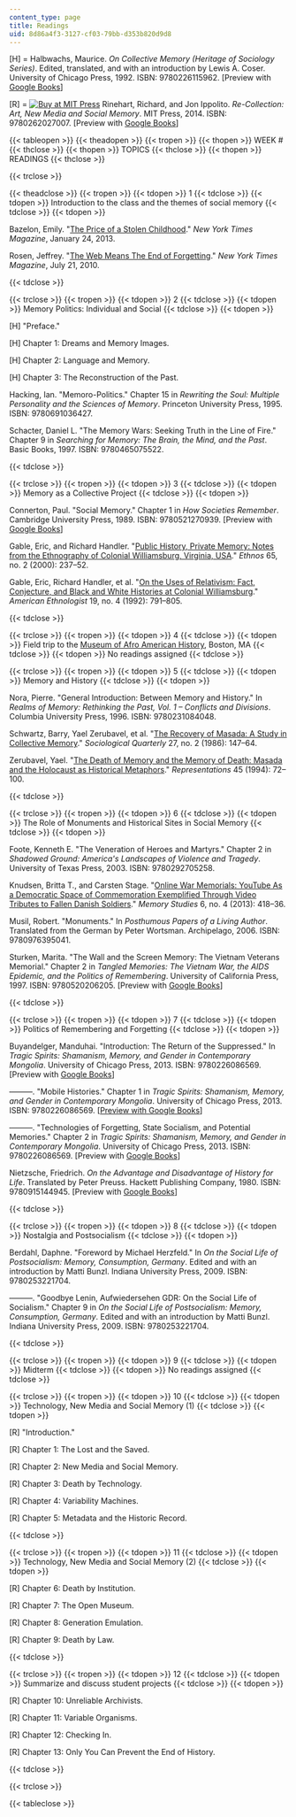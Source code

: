 ```yaml
---
content_type: page
title: Readings
uid: 8d86a4f3-3127-cf03-79bb-d353b820d9d8
---
```


\[H\] = Halbwachs, Maurice. _On Collective Memory (Heritage of Sociology Series)_. Edited, translated, and with an introduction by Lewis A. Coser. University of Chicago Press, 1992. ISBN: 9780226115962. \[Preview with [Google Books](http://books.google.com/books?id=GPhGukFWC84C&pg=PAfrontcover)\]

\[R\] = [![Buy at MIT Press](/images/mp_logo.gif)](https://mitpress.mit.edu/9780262027007) Rinehart, Richard, and Jon Ippolito. _Re-Collection: Art, New Media and Social Memory_. MIT Press, 2014. ISBN: 9780262027007. \[Preview with [Google Books](http://books.google.com/books?id=dHS7AwAAQBAJ&pg=PAfrontcover)\]

{{< tableopen >}}
{{< theadopen >}}
{{< tropen >}}
{{< thopen >}}
WEEK #
{{< thclose >}}
{{< thopen >}}
TOPICS
{{< thclose >}}
{{< thopen >}}
READINGS
{{< thclose >}}

{{< trclose >}}

{{< theadclose >}}
{{< tropen >}}
{{< tdopen >}}
1
{{< tdclose >}}
{{< tdopen >}}
Introduction to the class and the themes of social memory
{{< tdclose >}}
{{< tdopen >}}


Bazelon, Emily. "[The Price of a Stolen Childhood](http://www.nytimes.com/2013/01/27/magazine/how-much-can-restitution-help-victims-of-child-pornography.html?pagewanted=all&_r=0)." _New York Times Magazine_, January 24, 2013.

Rosen, Jeffrey. "[The Web Means The End of Forgetting](http://www.nytimes.com/2010/07/25/magazine/25privacy-t2.html?pagewanted=all&_r=0)." _New York Times Magazine_, July 21, 2010.


{{< tdclose >}}

{{< trclose >}}
{{< tropen >}}
{{< tdopen >}}
2
{{< tdclose >}}
{{< tdopen >}}
Memory Politics: Individual and Social
{{< tdclose >}}
{{< tdopen >}}


\[H\] "Preface."

\[H\] Chapter 1: Dreams and Memory Images.

\[H\] Chapter 2: Language and Memory.

\[H\] Chapter 3: The Reconstruction of the Past.

Hacking, Ian. "Memoro-Politics." Chapter 15 in _Rewriting the Soul: Multiple Personality and the Sciences of Memory_. Princeton University Press, 1995. ISBN: 9780691036427.

Schacter, Daniel L. "The Memory Wars: Seeking Truth in the Line of Fire." Chapter 9 in _Searching for Memory: The Brain, the Mind, and the Past_. Basic Books, 1997. ISBN: 9780465075522.


{{< tdclose >}}

{{< trclose >}}
{{< tropen >}}
{{< tdopen >}}
3
{{< tdclose >}}
{{< tdopen >}}
Memory as a Collective Project
{{< tdclose >}}
{{< tdopen >}}


Connerton, Paul. "Social Memory." Chapter 1 in _How Societies Remember_. Cambridge University Press, 1989. ISBN: 9780521270939. \[Preview with [Google Books](http://books.google.com/books?id=AW7ekICdHAIC&pg=PA6=onepage)\]

Gable, Eric, and Richard Handler. "[Public History, Private Memory: Notes from the Ethnography of Colonial Williamsburg, Virginia, USA](https://doi.org/10.1080/00141840050076914)." _Ethnos_ 65, no. 2 (2000): 237–52.

Gable, Eric, Richard Handler, et al. "[On the Uses of Relativism: Fact, Conjecture, and Black and White Histories at Colonial Williamsburg](http://www.jstor.org/stable/644919)." _American Ethnologist_ 19, no. 4 (1992): 791–805.


{{< tdclose >}}

{{< trclose >}}
{{< tropen >}}
{{< tdopen >}}
4
{{< tdclose >}}
{{< tdopen >}}
Field trip to the [Museum of Afro American History](http://maah.org/), Boston, MA
{{< tdclose >}}
{{< tdopen >}}
No readings assigned
{{< tdclose >}}

{{< trclose >}}
{{< tropen >}}
{{< tdopen >}}
5
{{< tdclose >}}
{{< tdopen >}}
Memory and History
{{< tdclose >}}
{{< tdopen >}}


Nora, Pierre. "General Introduction: Between Memory and History." In _Realms of Memory: Rethinking the Past, Vol. 1 – Conflicts and Divisions_. Columbia University Press, 1996. ISBN: 9780231084048.

Schwartz, Barry, Yael Zerubavel, et al. "[The Recovery of Masada: A Study in Collective Memory](http://www.jstor.org/stable/4106206)." _Sociological Quarterly_ 27, no. 2 (1986): 147–64.

Zerubavel, Yael. "[The Death of Memory and the Memory of Death: Masada and the Holocaust as Historical Metaphors](http://www.jstor.org/stable/2928603)." _Representations_ 45 (1994): 72–100.


{{< tdclose >}}

{{< trclose >}}
{{< tropen >}}
{{< tdopen >}}
6
{{< tdclose >}}
{{< tdopen >}}
The Role of Monuments and Historical Sites in Social Memory
{{< tdclose >}}
{{< tdopen >}}


Foote, Kenneth E. "The Veneration of Heroes and Martyrs." Chapter 2 in _Shadowed Ground: America's Landscapes of Violence and Tragedy_. University of Texas Press, 2003. ISBN: 9780292705258.

Knudsen, Britta T., and Carsten Stage. "[Online War Memorials: YouTube As a Democratic Space of Commemoration Exemplified Through Video Tributes to Fallen Danish Soldiers](https://doi.org/10.1177/1750698012458309)." _Memory Studies_ 6, no. 4 (2013): 418–36.

Musil, Robert. "Monuments." In _Posthumous Papers of a Living Author_. Translated from the German by Peter Wortsman. Archipelago, 2006. ISBN: 9780976395041.

Sturken, Marita. "The Wall and the Screen Memory: The Vietnam Veterans Memorial." Chapter 2 in _Tangled Memories: The Vietnam War, the AIDS Epidemic, and the Politics of Remembering_. University of California Press, 1997. ISBN: 9780520206205. \[Preview with [Google Books](http://books.google.com/books?id=3oRzVQX4wLYC&pg=PA44=onepage)\]


{{< tdclose >}}

{{< trclose >}}
{{< tropen >}}
{{< tdopen >}}
7
{{< tdclose >}}
{{< tdopen >}}
Politics of Remembering and Forgetting
{{< tdclose >}}
{{< tdopen >}}


Buyandelger, Manduhai. "Introduction: The Return of the Suppressed." In _Tragic Spirits: Shamanism, Memory, and Gender in Contemporary Mongolia_. University of Chicago Press, 2013. ISBN: 9780226086569. \[Preview with [Google Books](http://books.google.com/books?id=kdywAAAAQBAJ&pg=PA1=onepage)\]

———. "Mobile Histories." Chapter 1 in _Tragic Spirits: Shamanism, Memory, and Gender in Contemporary Mongolia_. University of Chicago Press, 2013. ISBN: 9780226086569. \[[Preview with Google Books](https://books.google.com/books?id=kdywAAAAQBAJ&pg=PA39=onepage#v=onepage&q&f=false)\]

———. "Technologies of Forgetting, State Socialism, and Potential Memories." Chapter 2 in _Tragic Spirits: Shamanism, Memory, and Gender in Contemporary Mongolia_. University of Chicago Press, 2013. ISBN: 9780226086569. \[Preview with [Google Books](http://books.google.com/books?id=kdywAAAAQBAJ&pg=PA67=onepage)\]

Nietzsche, Friedrich. _On the Advantage and Disadvantage of History for Life_. Translated by Peter Preuss. Hackett Publishing Company, 1980. ISBN: 9780915144945. \[Preview with [Google Books](http://books.google.com/books?id=k9wwrAakUmAC&pg=PAfrontcover)\]


{{< tdclose >}}

{{< trclose >}}
{{< tropen >}}
{{< tdopen >}}
8
{{< tdclose >}}
{{< tdopen >}}
Nostalgia and Postsocialism
{{< tdclose >}}
{{< tdopen >}}


Berdahl, Daphne. "Foreword by Michael Herzfeld." In _On the Social Life of Postsocialism: Memory, Consumption, Germany_. Edited and with an introduction by Matti Bunzl. Indiana University Press, 2009. ISBN: 9780253221704.

———. "Goodbye Lenin, Aufwiedersehen GDR: On the Social Life of Socialism." Chapter 9 in _On the Social Life of Postsocialism: Memory, Consumption, Germany_. Edited and with an introduction by Matti Bunzl. Indiana University Press, 2009. ISBN: 9780253221704.


{{< tdclose >}}

{{< trclose >}}
{{< tropen >}}
{{< tdopen >}}
9
{{< tdclose >}}
{{< tdopen >}}
Midterm
{{< tdclose >}}
{{< tdopen >}}
No readings assigned
{{< tdclose >}}

{{< trclose >}}
{{< tropen >}}
{{< tdopen >}}
10
{{< tdclose >}}
{{< tdopen >}}
Technology, New Media and Social Memory (1)
{{< tdclose >}}
{{< tdopen >}}


\[R\] "Introduction."

\[R\] Chapter 1: The Lost and the Saved.

\[R\] Chapter 2: New Media and Social Memory.

\[R\] Chapter 3: Death by Technology.

\[R\] Chapter 4: Variability Machines.

\[R\] Chapter 5: Metadata and the Historic Record.


{{< tdclose >}}

{{< trclose >}}
{{< tropen >}}
{{< tdopen >}}
11
{{< tdclose >}}
{{< tdopen >}}
Technology, New Media and Social Memory (2)
{{< tdclose >}}
{{< tdopen >}}


\[R\] Chapter 6: Death by Institution.

\[R\] Chapter 7: The Open Museum.

\[R\] Chapter 8: Generation Emulation.

\[R\] Chapter 9: Death by Law.


{{< tdclose >}}

{{< trclose >}}
{{< tropen >}}
{{< tdopen >}}
12
{{< tdclose >}}
{{< tdopen >}}
Summarize and discuss student projects
{{< tdclose >}}
{{< tdopen >}}


\[R\] Chapter 10: Unreliable Archivists.

\[R\] Chapter 11: Variable Organisms.

\[R\] Chapter 12: Checking In.

\[R\] Chapter 13: Only You Can Prevent the End of History.


{{< tdclose >}}

{{< trclose >}}

{{< tableclose >}}